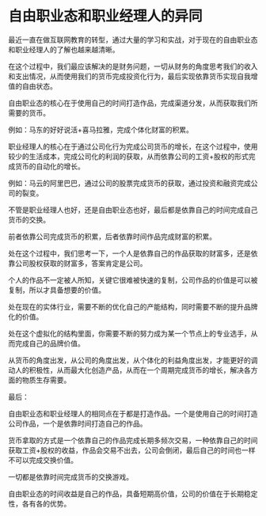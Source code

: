 # 自由职业态和职业经理人的异同

最近一直在做互联网教育的转型，通过大量的学习和实战，对于现在的自由职业态和职业经理人的了解也越来越清晰。

在这个过程中，我们最应该解决的是财务问题，一切从财务的角度思考我们的收入和支出情况，从而使用我们的货币完成投资化行为，最后实现依靠货币实现自我增值的自由状态。

自由职业态的核心在于使用自己的时间打造作品，完成渠道分发，从而获取我们所需要的货币。

例如：马东的好好说活+喜马拉雅，完成个体化财富的积累。

职业经理人的核心在于通过公司化行为完成公司货币的增长，在这个过程中，使用较少的生活成本，完成公司化的利润的获取，从而依靠公司的工资+股权的形式完成货币的自动化的增长。

例如：马云的阿里巴巴，通过公司的股票完成货币的获取，通过投资和融资完成公司的裂变。

不管是职业经理人也好，还是自由职业态也好，最后都是依靠自己的时间完成自己货币的交换。

前者依靠公司完成货币的积累，后者依靠时间作品完成财富的积累。

处在这个过程中，我们思考一下，一个人是依靠自己的作品获取的财富多，还是依靠公司股权获取的财富多，答案肯定是公司。

个人的作品不一定被人所知，关键它很难被快速的复制，公司作品的价值是可以被复制，所以才具备想要的价值。

处在现在的实体行业，需要不断的优化自己的产能结构，同时需要不断的提升品牌化的价值。

处在这个虚拟化的结构里面，你需要不断的努力成为某一个节点上的专业选手，从而完成自己的品牌价值。

从货币的角度出发，从公司的角度出发，从个体化的利益角度出发，才能更好的调动人的积极性，从而最大化创造产品，从而在一个周期完成货币的增长，解决各方面的物质生存需要。

最后：

自由职业态和职业经理人的相同点在于都是打造作品。一个是使用自己的时间打造公司作品，一个是依靠时间打造自己的作品。

货币拿取的方式是一个依靠自己的作品完成长期多频次交易，一种依靠自己的时间获取工资+股权的收益，作品会交易不出去，公司会倒闭，最后自己的时间也一样不可以完成交换价值。

一切都是依靠时间完成货币的交换游戏。

自由职业态的时间收益是自己的作品，具备短期高价值，公司的价值在于长期稳定性，各有各的优势。
